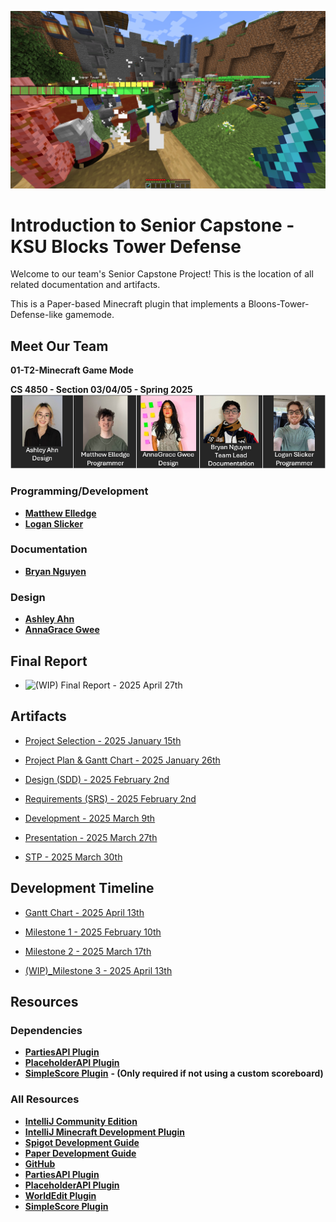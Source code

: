 <p align="center"><img src="logo.png"></p>

# Introduction to Senior Capstone - KSU Blocks Tower Defense 

Welcome to our team's Senior Capstone Project! This is the location of all related documentation and artifacts.

This is a Paper-based Minecraft plugin that implements a Bloons-Tower-Defense-like gamemode.

## Meet Our Team

**01-T2-Minecraft Game Mode**

**CS 4850 - Section 03/04/05 - Spring 2025**
![The Team](ReadMeFiles/TheTeam.png)

### Programming/Development
* __[Matthew Elledge](https://github.com/mthyuu)__
* __[Logan Slicker](https://github.com/SlickerLogan)__ 
### Documentation
* __[Bryan Nguyen](https://github.com/BunnyCatCat)__
### Design
* __[Ashley Ahn](https://github.com/ashjuno)__
* __[AnnaGrace Gwee](https://github.com/annagracehowell)__

## Final Report
* ![(WIP) Final Report - 2025 April 27th]()

## Artifacts
* [Project Selection - 2025 January 15th](ReadMeFiles/01-T2-Minecraft-Selection.pdf)

* [Project Plan & Gantt Chart - 2025 January 26th](ReadMeFiles/01-T2-Minecraft-ProjectPlan.pdf)

* [Design (SDD) - 2025 February 2nd](ReadMeFiles/01-T2-Minecraft-Design.pdf)

* [Requirements (SRS) - 2025 February 2nd](ReadMeFiles/01-T2-Minecraft-Requirements.pdf)

* [Development - 2025 March 9th](ReadMeFiles/01-T2-Minecraft-Development.pdf)

* [Presentation - 2025 March 27th](ReadMeFiles/01-T2-Minecraft-Game-Mode-Presentation_No_Video.pdf)

* [STP - 2025 March 30th](ReadMeFiles/01-T2-Minecraft-STP.pdf)

## Development Timeline
* [Gantt Chart - 2025 April 13th](ReadMeFiles/01-T2-Minecraft-GanttChart-Estimate.pdf)

* [Milestone 1 - 2025 February 10th](ReadMeFiles/01-T2-Minecraft-Game-Mode-Milestone-1.pdf)

* [Milestone 2 - 2025 March 17th](ReadMeFiles/01-T2-Minecraft-Tower-Defense-Milestone-2.pdf)

* [(WIP)_Milestone 3 - 2025 April 13th]()

## Resources
### Dependencies
* __[PartiesAPI Plugin](https://alessiodp.com/parties)__
* __[PlaceholderAPI Plugin](https://www.spigotmc.org/resources/placeholderapi.6245)__
* __[SimpleScore Plugin](https://www.spigotmc.org/resources/simplescore-animated-scoreboard.23243)__ __- (Only required if not using a custom scoreboard)__
### All Resources
* __[IntelliJ Community Edition](https://www.jetbrains.com/idea/download/?section=windows)__
* __[IntelliJ Minecraft Development Plugin](https://plugins.jetbrains.com/plugin/8327-minecraft-development)__
* __[Spigot Development Guide](https://www.spigotmc.org/wiki/spigot-plugin-development)__
* __[Paper Development Guide](https://docs.papermc.io/paper/dev)__
* __[GitHub](https://github.com)__
* __[PartiesAPI Plugin](https://alessiodp.com/parties)__
* __[PlaceholderAPI Plugin](https://www.spigotmc.org/resources/placeholderapi.6245)__
* __[WorldEdit Plugin](https://modrinth.com/plugin/worldedit)__
* __[SimpleScore Plugin](https://www.spigotmc.org/resources/simplescore-animated-scoreboard.23243)__
